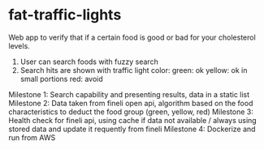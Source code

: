 # fat-traffic-lights

Web app to verify that if a certain food is good or bad for your cholesterol levels.
1. User can search foods with fuzzy search
2. Search hits are shown with traffic light color:
    green: ok
    yellow: ok in small portions
    red: avoid

Milestone 1: Search capability and presenting results, data in a static list
Milestone 2: Data taken from fineli open api, algorithm based on the food characteristics to deduct the food group (green, yellow, red)
Milestone 3: Health check for fineli api, using cache if data not available / always using stored data and update it requently from fineli
Milestone 4: Dockerize and run from AWS
